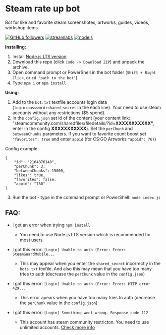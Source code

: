 <h1>Steam rate up bot</h1>

Bot for like and favorite steam screenshotes, artworks, guides, videos, workshop items.

[![GitHub followers](https://img.shields.io/github/followers/Dasrg?label=Follow&style=social)](https://github.com/Dasrg)
[![streamlabs](https://img.shields.io/badge/Donate-%241-red)](https://streamlabs.com/das-Dme6dF/tip)
[![nodejs](https://img.shields.io/badge/node.js-v12-brightgreen)](https://nodejs.org/)

<b>Installing:</b>
1. Install <a href="https://nodejs.org/">Node.js LTS version</a>
2. Download this repo (click `Code -> Download ZIP`) and unpack the archive.
3. Open command prompt or PowerShell in the bot folder (`Shift + Right Click`, or `cd 'path to the bot'`)
4. Type `npm i` or `npm install`

<b>Using:</b>
1. Add to the `bot.txt` textfile accounts login data (`login:password:shared_secret` in the each line). Your need to use steam accounts without any restrictions ($5 spend).
2. In the `config.json` set id of the content (your content link: "steamcommunity.com/sharedfiles/filedetails/?id=<b>XXXXXXXXXXX"</b>, enter in the config <b>XXXXXXXXXXX</b>). Set the `perChunk` and `betweenChunks` parameters. If you want to favorite count boost set `"favorites": true` and enter `appid` (for CS:GO Artworks `"appid": 767`)

Config example:
```
{
	"id": "2164876148",
	"perChunk": 3,
	"betweenChunks": 15000,
	"likes": true,
	"favorites": false,
	"appid": "730"
}
```

3. Run the bot - type in the command prompt or PowerShell: `node index.js`

<h2>FAQ:</h2>

- I get an error when trying `npm install`

  - You need to use Node.js LTS version which is recommended for most users
  
- I got this error: `[Login] Unable to auth (Error: Error: SteamGuardMobile...`
 
  - This may appear when you enter the `shared_secret` incorrectly in the `bots.txt` texfile. And also this may mean that you have too many tries to auth (decrease the `perChunk` value in the `config.json`)
  
- I got this error: `[Login] Unable to auth (Error: Error: HTTP error 429...`
 
  - This error apears when you have too many tries to auth (decrease the `perChunk` value in the `config.json`)
 
- I got this error: `[Login] Something went wrong. Response code 112`

  - This account has steam community restricton. You need to use unlimited accounts. <a href="https://support.steampowered.com/kb_article.php?ref=3330-iagk-7663">Check more info</a>
